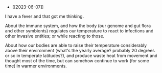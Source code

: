- [[2023-06-07]]

I have a fever and that got me thinking.

About the immune system, and how the body (our genome and gut flora and other symbionts) regulates our temperature to react to infections and other invasive entities; or while reacting to those.

About how our bodies are able to raise their temperature considerably above their environment (what's the yearly average? probably 20 degrees or so in temperate latitudes?), and produce waste heat from movement and thought most of the time, but can somehow continue to work (for some time) in warmer environments.
